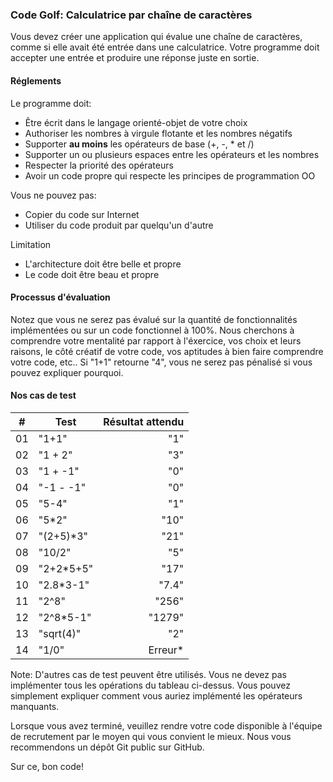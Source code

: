 ### Code Golf: Calculatrice par chaîne de caractères

Vous devez créer une application qui évalue une chaîne de caractères, comme si elle avait été entrée dans une
calculatrice. Votre programme doit accepter une entrée et produire une réponse juste en sortie.

#### Réglements

Le programme doit:

* Être écrit dans le langage orienté-objet de votre choix
* Authoriser les nombres à virgule flotante et les nombres négatifs
* Supporter **au moins** les opérateurs de base (+, -, * et /)
* Supporter un ou plusieurs espaces entre les opérateurs et les nombres
* Respecter la priorité des opérateurs
* Avoir un code propre qui respecte les principes de programmation OO

Vous ne pouvez pas:

* Copier du code sur Internet
* Utiliser du code produit par quelqu'un d'autre

Limitation

* L'architecture doit être belle et propre
* Le code doit être beau et propre

#### Processus d'évaluation

Notez que vous ne serez pas évalué sur la quantité de fonctionnalités implémentées ou sur un code fonctionnel à 100%.
Nous cherchons à comprendre votre mentalité par rapport à l'éxercice, vos choix et leurs raisons, le côté créatif de
votre code, vos aptitudes à bien faire comprendre votre code, etc.. Si "1+1" retourne "4", vous ne serez pas pénalisé si
vous pouvez expliquer pourquoi.

#### Nos cas de test

| #  | Test       | Résultat attendu |
|----|------------|-----------------:|
| 01 | "1+1"      |              "1" |
| 02 | "1 + 2"    |              "3" |
| 03 | "1 + -1"   |              "0" |
| 04 | "-1 - -1"  |              "0" |
| 05 | "5-4"      |              "1" |
| 06 | "5\*2"     |             "10" |
| 07 | "(2+5)\*3" |             "21" |
| 08 | "10/2"     |              "5" |
| 09 | "2+2\*5+5" |             "17" |
| 10 | "2.8\*3-1" |            "7.4" |
| 11 | "2^8"      |            "256" |
| 12 | "2^8\*5-1" |           "1279" |
| 13 | "sqrt(4)"  |              "2" |
| 14 | "1/0"      |         Erreur\* |

Note: D'autres cas de test peuvent être utilisés. Vous ne devez pas implémenter tous les opérations du tableau
ci-dessus. Vous pouvez simplement expliquer comment vous auriez implémenté les opérateurs manquants.

Lorsque vous avez terminé, veuillez rendre votre code disponible à l'équipe de recrutement par le moyen qui vous
convient le mieux. Nous vous recommendons un dépôt Git public sur GitHub.

Sur ce, bon code!